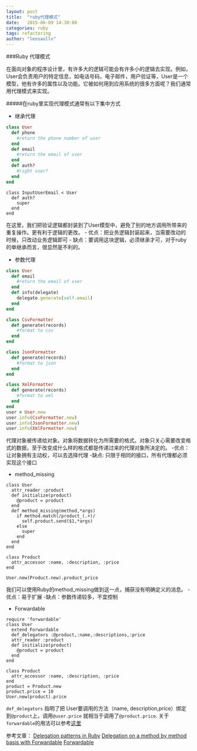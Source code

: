 ```yaml
---
layout: post
title:  "ruby代理模式"
date:   2015-06-09 14:30:00
categories: ruby
tags: refactoring
author: "leosaullv"
---
```


###Ruby 代理模式


在面向对象的程序设计里，有许多大的逻辑可能会有许多小的逻辑去实现。例如，User会负责用户的特定信息，如电话号码，电子邮件，用户验证等，User是一个模型，他有许多的属性以及功能。它被如何用到应用系统的很多方面呢？我们通常用代理模式来实现。

#####在ruby里实现代理模式通常有以下集中方式

- 继承代理
```ruby
class User
  def phone
    #return the phone number of user
  end
  def email
    #return the email of user
  end 
  def auth?
    #right user?
  end
end
```
```
class InputUserEmail < User
  def auth?
    super
  end
end
```
在这里，我们把验证逻辑都封装到了User模型中，避免了别的地方调用所带来的重复操作。更有利于逻辑的更改。
    - 优点：把业务逻辑封装起来，当需要改动的时候，只改动业务逻辑即可
    - 缺点：要调用这块逻辑，必须继承才可，对于ruby的单继承而言，很显然是不利的。
  - 参数代理
```ruby
class User
  def email
    #return the email of user
  end
  def info(delegate)
    delegate.generate(self.email)
  end
end

class CsvFormatter
  def generate(records)
    #format to csv
  end
end

class JsonFormatter
  def generate(records)
    #format to json
  end
end

class XmlFormatter
  def generate(records)
    #format to xml
  end
end
user = User.new
user.info(CsvFormatter.new)
user.info(JsonFormatter.new)
user.info(XmlFormatter.new)
```
代理对象被传递给对象。对象将数据转化为所需要的格式。对象只关心需要改变格式的数据，至于改变成什么样的格式都是传递过来的代理对象所决定的。
 -优点：让对象拥有主动权，可以去选择代理
 -缺点:  只限于相同的接口，所有代理都必须实现这个接口

- method_missing
```
class User
  attr_reader :product
  def initialize(product)
    @product = product
  end
  def method_missing(method,*args)
    if method.match(/product_(.+)/
      self.product.send($1,*args)
    else
      super
    end
  end
end

class Product
  attr_accessor :name, :description, :price
end

User.new(Product.new).product_price
```
我们可以使用Ruby的method_missing做到这一点，捕获没有明确定义的消息。
-优点：易于扩展
-缺点：参数传递较多，不宜控制

- Forwardable
```
require 'forwardable'
class User
  extend Forwardable
  def_delegators :@product,:name,:descriptions,:price
  attr_reader :product
  def initialize(product)
    @product = product
  end
end

class Product
  attr_accessor :name, :description, :price
end
product = Product.new
product.price = 10
User.new(product).price
```
`def_delegators` 指明了把 User要调用的方法（name, description,price）绑定到`@product`上，调用`@user.price` 就相当于调用了`@product.price`.
关于	`forwardable`的用法可以参考[这里](http://brainspec.com/blog/2012/11/07/delegation-with-forwardable/)

参考文章：
[Delegation patterns in Ruby](http://radar.oreilly.com/2014/02/delegation-patterns-in-ruby.html)
[Delegation on a method by method basis with Forwardable](http://brainspec.com/blog/2012/11/07/delegation-with-forwardable/)
[Forwardable](http://ruby-doc.org/stdlib-2.0.0/libdoc/forwardable/rdoc/Forwardable.html)